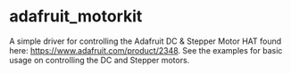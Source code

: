 # adafruit_motorkit

A simple driver for controlling the Adafruit DC & Stepper Motor HAT found
here: https://www.adafruit.com/product/2348. See the examples for basic usage
on controlling the DC and Stepper motors.
